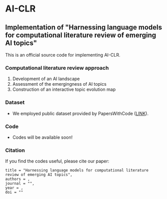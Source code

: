 # AI-CLR

## Implementation of "Harnessing language models for computational literature review of emerging AI topics"
This is an official source code for implementing AI-CLR.


### Computational literature review approach
1) Development of an AI landscape
2) Assessment of the emergingness of AI topics
3) Construction of an interactive topic evolution map

### Dataset
- We employed public dataset provided by PapersWithCode ([LINK](https://paperswithcode.com/about)).

### Code
- Codes will be available soon!

### Citation
If you find the codes useful, please cite our paper:

```
title = "Harnessing language models for computational literature review of emerging AI topics",
authors = ,
journal = "",
year = ,
doi = ""
```
